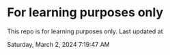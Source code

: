 # For learning purposes only
This repo is for learning purposes only.
Last updated at

Saturday, March 2, 2024 7:19:47 AM

